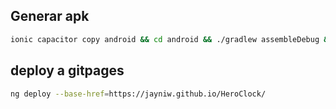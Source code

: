 ## Generar apk

```bash
ionic capacitor copy android && cd android && ./gradlew assembleDebug && cd ..
```

## deploy a gitpages

```bash
ng deploy --base-href=https://jayniw.github.io/HeroClock/
```
